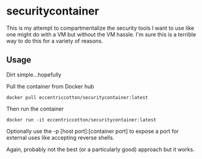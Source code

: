 # securitycontainer
This is my attempt to compartmentalize the security tools I want to use like one might do with a VM but without the VM hassle. I'm sure this is a terrible way to do this for a variety of reasons.

## Usage
Dirt simple...hopefully

Pull the container from Docker hub
```
docker pull eccentriccotton/securitycontainer:latest
```

Then run the container
```
docker run -it eccentriccotton/securitycontainer:latest
```
Optionally use the -p [host port]:[container port] to expose a port for external uses like accepting reverse shells.

Again, probably not the best (or a particularly good) approach but it works.
